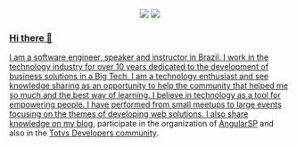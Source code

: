 <p align="center">
  <a href="https://www.linkedin.com/in/alvarocamillont/"><img src="https://img.shields.io/badge/-alvarocamillont-blue?style=flat&logo=Linkedin&logoColor=white"></a>
  <a href="https://alvarocamillont.dev/"><img src="https://img.shields.io/badge/-@alvarocamillont-03a57a?style=flat&labelColor=03a57a&logo=Medium"</a>
</p>

### Hi there 👋

I am a software engineer, speaker and instructor in Brazil. I work in the technology industry for over 10 years dedicated to the development of business solutions in a Big Tech. I am a technology enthusiast and see knowledge sharing as an opportunity to help the community that helped me so much and the best way of learning. I believe in technology as a tool for empowering people. I have performed from small meetups to large events focusing on the themes of developing web solutions. I also share knowledge on my [blog](https://alvarocamillont.dev/), participate in the organization of [AngularSP](https://www.meetup.com/pt-BR/AngularJS-Sao-Paulo/) and also in the [Totvs Developers community](https://developers.totvs.com/).
